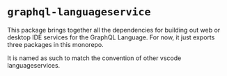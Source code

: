 # `graphql-languageservice`

This package brings together all the dependencies for building out web or desktop IDE services for the GraphQL Language. For now, it just exports three packages in this monorepo.

It is named as such to match the convention of other vscode languageservices.
